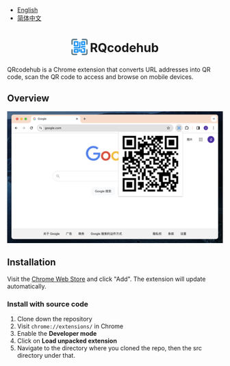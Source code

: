 - [English](README.md)
- [简体中文](README.zh.md)

<h1 align="center">
<sub>
<img src="https://raw.githubusercontent.com/reggieqiao/qrcodehub/main/src/icon.png" height="38" width="38">
</sub>
RQcodehub
</h1>

QRcodehub is a Chrome extension that converts URL addresses into QR code, scan the QR code to access and browse on mobile devices.

## Overview
![QRcodehub](https://raw.githubusercontent.com/reggieqiao/qrcodehub/main/docs/assets/examples.png)

## Installation
Visit the [Chrome Web Store](https://chromewebstore.google.com/detail/qrcodehub/cnjjbhebiibiefomfpahgiagocjbfdad) and click "Add". The extension will update automatically.

### Install with source code

1. Clone down the repository
2. Visit `chrome://extensions/` in Chrome
3. Enable the **Developer mode**
4. Click on **Load unpacked extension**
5. Navigate to the directory where you cloned the repo, then the src directory under that.